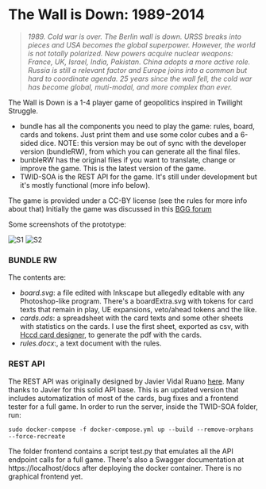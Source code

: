 # The Wall is Down: 1989-2014
> _1989. Cold war is over. The Berlin wall is down. URSS breaks into pieces and USA
becomes the global superpower. However, the world is not totally polarized. New
powers acquire nuclear weapons: France, UK, Israel, India, Pakistan. China adopts a
more active role. Russia is still a relevant factor and Europe joins into a common
but hard to coordinate agenda.
25 years since the wall fell, the cold war has become global, muti-modal, and
more complex than ever._

The Wall is Down is a 1-4 player game of geopolitics inspired in Twilight Struggle.
* bundle has all the components you need to play the game: rules, board, cards and tokens. Just print them and use some color cubes and a 6-sided dice. NOTE: this version may be out of sync with the developer version (bundleRW), from which you can generate all the final files.
* bunbleRW has the original files if you want to translate, change or improve the game. This is the latest version of the game.
* TWID-SOA is the REST API for the game. It's still under development but it's mostly functional (more info below).

The game is provided under a CC-BY license (see the rules for more info about that)
Initially the game was discussed in this [BGG forum](https://boardgamegeek.com/thread/2842384/wall-down-1989-2014-ts-game-4-players)

Some screenshots of the prototype:

![S1](https://cf.geekdo-images.com/R6bD6NbnSrdbohP-IjG_lA__medium/img/Ygj1LYRXq6Z9CFk-iVFdfwsFrc8=/fit-in/500x500/filters:no_upscale():strip_icc()/pic6874852.jpg)
![S2](https://cf.geekdo-images.com/mNGYFWINaahDzpUHnYullw__medium/img/J0V7TKdkDbKWnWKFE_OQ9L09ahU=/fit-in/500x500/filters:no_upscale():strip_icc()/pic6874857.jpg)

### BUNDLE RW
The contents are:
* _board.svg_: a file edited with Inkscape but allegedly editable with any Photoshop-like program. There's a boardExtra.svg with tokens for card texts that remain in play, UE expansions, veto/ahead tokens and the like.
* _cards.ods_: a spreadsheet with the card texts and some other sheets with statistics on the cards. I use the first sheet, exported as csv, with [Hccd card designer](https://github.com/vaemendis/hccd), to generate the pdf with the cards.
* _rules.docx_:, a text document with the rules.

### REST API

The REST API was originally designed by Javier Vidal Ruano [here](https://github.com/javiervidrua/TWID-SOA). Many thanks to Javier for this solid API base. This is an updated version that includes automatization of most of the cards, bug fixes and a frontend tester for a full game.
In order to run the server, inside the TWID-SOA folder, run:
```
sudo docker-compose -f docker-compose.yml up --build --remove-orphans --force-recreate
```

The folder frontend contains a script test.py that emulates all the API endpoint calls for a full game. There's also a Swagger documentation at https://localhost/docs after deploying the docker container. There is no graphical frontend yet.
